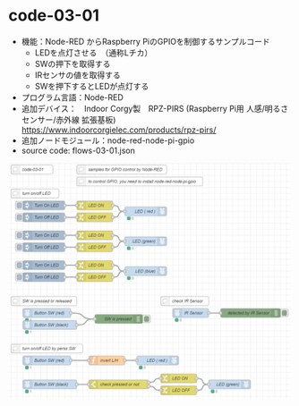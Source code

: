 # code-03-01
- 機能：Node-RED からRaspberry PiのGPIOを制御するサンプルコード
  - LEDを点灯させる　（通称Lチカ）
  - SWの押下を取得する
  - IRセンサの値を取得する
  - SWを押下するとLEDが点灯する
- プログラム言語：Node-RED
- 追加デバイス：　Indoor Corgy製　RPZ-PIRS (Raspberry Pi用 人感/明るさセンサー/赤外線 拡張基板)　https://www.indoorcorgielec.com/products/rpz-pirs/
- 追加ノードモジュール：node-red-node-pi-gpio
- source code: flows-03-01.json

![image](https://github.com/foobarbazfred/ProgrammingExamples/blob/main/code-03-01/code-03-01.png)
